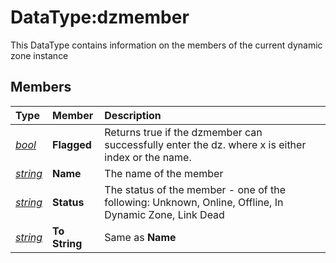 # DataType:dzmember

This DataType contains information on the members of the current dynamic zone instance

## Members

| **Type** | **Member** | **Description** |
| :--- | :--- | :--- |
| [_bool_](datatype-bool.md) | **Flagged** | Returns true if the dzmember can successfully enter the dz. where x is either index or the name. |
| [_string_](datatype-string.md) | **Name** | The name of the member |
| [_string_](datatype-string.md) | **Status** | The status of the member - one of the following: Unknown, Online, Offline, In Dynamic Zone, Link Dead |
| [_string_](datatype-string.md) | **To String** | Same as **Name** |

